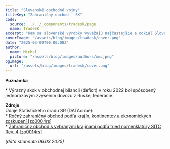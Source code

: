 ```yaml
---
title: "Slevenské obchodné vojny"
titleKey: "Zahraničný obchod - SK"
code:
  source: ../../_components/tradesk/page
  name: TradeSK
excerpt: "Kam sa slovenské výrobky vyvážajú najčastejšie a odkiaľ Slovensko dováža najviac? V roku 2023 malo Slovensko celkovo prebytok zahraničného obchodu. Najväčším odberateľom je Nemecko, za ktorým nasleduje Česká republika. Za posledných 12 rokov sa hodnota vyvážaného tovaru takmer zdvojnásobila. Najväčší obchodný deficit má Slovensko s Kóreou, Čínou a Ruskom."
coverImage: "/assets/blog/images/tradesk/cover.png"
date: "2025-03-09T00:00:00Z"
author:
  name: Michal
  picture: "/assets/blog/images/authors/mm.jpeg"
ogImage:
  url: "/assets/blog/images/tradesk/cover.png"
---
```


**Poznámka**

\* Výrazný skok v obchodnej bilancii (deficit) v roku 2022 bol spôsobený jednorázovým zvýšením dovozu z Ruskej federácie.  

**Zdroje**  
Údaje Štatistického úradu SR (DATAcube):  
\* [Ročný zahraničný obchod podľa krajín, kontinentov a ekonomických zoskupení [zo0004rs]](http://datacube.statistics.sk/#!/view/sk/VBD_INTERN/zo0004rs/v_zo0004rs_00_00_00_sk)  
\* [Zahraničný obchod s vybranými krajinami podľa tried nomenklatúry SITC Rev. 4 [zo0014rs]](http://datacube.statistics.sk/#!/view/sk/VBD_INTERN/zo0014rs/v_zo0014rs_00_00_00_sk)


_(dáta stiahnuté 06.03.2025)_
